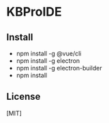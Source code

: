 
# KBProIDE
## Install
- npm install -g @vue/cli
- npm install -g electron
- npm install -g electron-builder
- npm install
## License

[MIT]